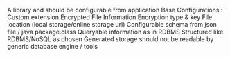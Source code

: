 A library and should be configurable from application
Base Configurations :
Custom extension
Encrypted File Information
Encryption type & key
File location (local storage/online storage url)
Configurable schema from json file / java package.class
Queryable information as in RDBMS
Structured like RDBMS/NoSQL as chosen
Generated storage should not be readable by generic database engine / tools
